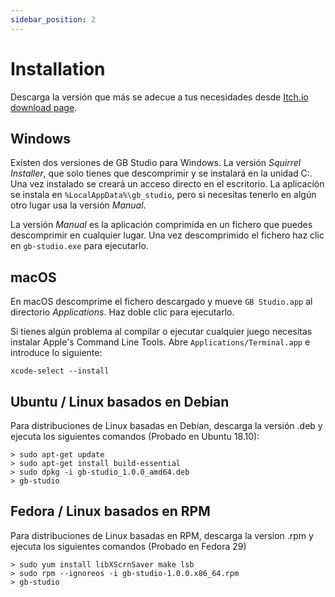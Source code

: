 ```yaml
---
sidebar_position: 2
---
```


# Installation

Descarga la versión que más se adecue a tus necesidades desde [Itch.io download page](https://chrismaltby.itch.io/gb-studio).

## Windows

Existen dos versiones de GB Studio para Windows. La versión _Squirrel Installer_, que solo tienes que descomprimir y se instalará en la unidad C:\. Una vez instalado se creará un acceso directo en el escritorio. La aplicación se instala en `%LocalAppData%\gb_studio`, pero si necesitas tenerlo en algún otro lugar usa la versión _Manual_.

La versión _Manual_ es la aplicación comprimida en un fichero que puedes descomprimir en cualquier lugar. Una vez descomprimido el fichero haz clic en `gb-studio.exe` para ejecutarlo.

## macOS

En macOS descomprime el fichero descargado y mueve `GB Studio.app` al directorio _Applications_. Haz doble clic para ejecutarlo.

Si tienes algún problema al compilar o ejecutar cualquier juego necesitas instalar Apple's Command Line Tools. Abre `Applications/Terminal.app` e introduce lo siguiente:

```
xcode-select --install
```

## Ubuntu / Linux basados en Debian

Para distribuciones de Linux basadas en Debian, descarga la versión .deb y ejecuta los siguientes comandos (Probado en Ubuntu 18.10):

```
> sudo apt-get update
> sudo apt-get install build-essential
> sudo dpkg -i gb-studio_1.0.0_amd64.deb
> gb-studio
```

## Fedora / Linux basados en RPM

Para distribuciones de Linux basadas en RPM, descarga la version .rpm y ejecuta los siguientes comandos (Probado en Fedora 29)

```
> sudo yum install libXScrnSaver make lsb
> sudo rpm --ignoreos -i gb-studio-1.0.0.x86_64.rpm
> gb-studio
```
